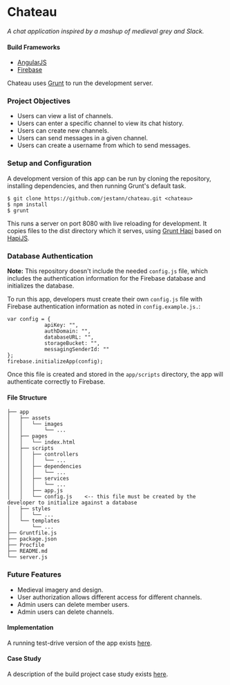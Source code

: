 # Chateau

*A chat application inspired by a mashup of medieval grey and Slack.*

#### Build Frameworks

- [AngularJS](https://angularjs.org/)
- [Firebase](https://firebase.google.com/)

Chateau uses [Grunt](https://gruntjs.com/) to run the development server.

### Project Objectives

- Users can view a list of channels.
- Users can enter a specific channel to view its chat history.
- Users can create new channels.
- Users can send messages in a given channel.
- Users can create a username from which to send messages.

### Setup and Configuration

A development version of this app can be run by cloning the repository, installing dependencies, and then running Grunt's default task.

```
$ git clone https://github.com/jestann/chateau.git <chateau>
$ npm install
$ grunt
```

This runs a server on port 8080 with live reloading for development. It copies files to the dist directory which it serves, using [Grunt Hapi](https://github.com/athieriot/grunt-hapi) based on [HapiJS](http://hapijs.com/).

### Database Authentication

**Note:** This repository doesn't include the needed `config.js` file, which includes the authentication information for the Firebase database and initializes the database.

To run this app, developers must create their own `config.js` file with Firebase authentication information as noted in `config.example.js.`:

```
var config = {
            apiKey: "",
            authDomain: "",
            databaseURL: "",
            storageBucket: "",
            messagingSenderId: ""
};
firebase.initializeApp(config);
```

Once this file is created and stored in the `app/scripts` directory, the app will authenticate correctly to Firebase.

#### File Structure

```
├── app
│   ├── assets
│   │   └── images
│   │       └── ...
│   ├── pages
│   │   └── index.html
│   ├── scripts
│   │   ├── controllers 
│   │   │   └── ... 
│   │   ├── dependencies 
│   │   │   └── ...
│   │   ├── services
│   │   │   └── ...
│   │   ├── app.js
│   │   └── config.js    <-- this file must be created by the developer to initialize against a database
│   ├── styles
│   │   └── ...
│   └── templates
│       └── ...
├── Gruntfile.js
├── package.json
├── Procfile
├── README.md
└── server.js
```

### Future Features

- Medieval imagery and design.
- User authorization allows different access for different channels.
- Admin users can delete member users.
- Admin users can delete channels.

#### Implementation

A running test-drive version of the app exists [here](https://jestann-chateau.herokuapp.com).

#### Case Study

A description of the build project case study exists [here](https://jessbird.me/portfolio/chateau.html).